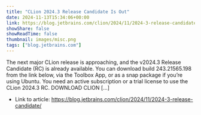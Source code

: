 ```yaml
---
title: "CLion 2024.3 Release Candidate Is Out"
date: 2024-11-13T15:34:06+00:00
link: https://blog.jetbrains.com/clion/2024/11/2024-3-release-candidate/
showShare: false
showReadTime: false
thumbnail: images/misc.png
tags: ["blog.jetbrains.com"]
---
```

The next major CLion release is approaching, and the v2024.3 Release Candidate (RC) is already available. You can download build 243.21565.198 from the link below, via the Toolbox App, or as a snap package if you’re using Ubuntu. You need an active subscription or a trial license to use the CLion 2024.3 RC. DOWNLOAD CLION […]

- Link to article: https://blog.jetbrains.com/clion/2024/11/2024-3-release-candidate/